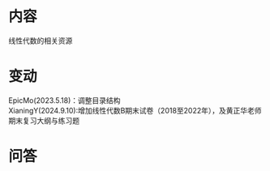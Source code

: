 # 内容

线性代数的相关资源

# 变动

EpicMo(2023.5.18)：调整目录结构  
XianingY(2024.9.10):增加线性代数B期末试卷（2018至2022年），及黄正华老师期末复习大纲与练习题


# 问答